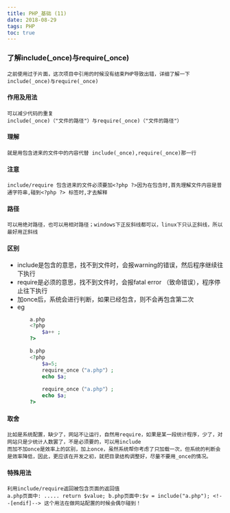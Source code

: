 ```yaml
---
title: PHP_基础 (11)
date: 2018-08-29
tags: PHP 
toc: true
---
```


### 了解include(_once)与require(_once)
    之前使用过于片面，这次项目中引用的时候没有结束PHP导致出错，详细了解一下include(_once)与require(_once)

<!-- more -->

#### 作用及用法
    可以减少代码的重复 
    include(_once)（"文件的路径"）与require(_once)（"文件的路径"）      

#### 理解
    就是用包含进来的文件中的内容代替 include(_once),require(_once)那一行  

#### 注意
    include/require 包含进来的文件必须要加<?php ?>因为在包含时,首先理解文件内容是普通字符串,碰到<?php ?> 标签时,才去解释    

#### 路径
    可以用绝对路径，也可以用相对路径；windows下正反斜线都可以，linux下只认正斜线，所以最好用正斜线   

#### 区别    
- include是包含的意思，找不到文件时，会报warning的错误，然后程序继续往下执行    
- require是必须的意思，找不到文件时，会报fatal error （致命错误），程序停止往下执行
- 加once后，系统会进行判断，如果已经包含，则不会再包含第二次
- eg
    ```php
        a.php
        <?php 
            $a++ ;
        ?>

        b.php
        <?php
            $a=5; 
            require_once（"a.php"）; 
            echo $a;
            
            require_once（"a.php"）; 
            echo $a;
        ?>
    ```

#### 取舍
    比如是系统配置，缺少了，网站不让运行，自然用require，如果是某一段统计程序，少了，对网站只是少统计人数罢了，不是必须要的，可以用include      
    而加不加once是效率上的区别，加上once，虽然系统帮你考虑了只加载一次，但系统的判断会是效率降低，因此，更应该在开发之初，就把目录结构调整好，尽量不要用_once的情况。   

#### 特殊用法
    利用include/require返回被包含页面的返回值
    a.php页面中: ..... return $value; b.php页面中:$v = include("a.php"); <!--[endif]--> 这个用法在做网站配置的时候会偶尔碰到！